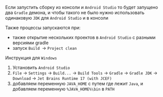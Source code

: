 Если запустить сборку из консоли и `Android Studio` то будет запущено два `Gradle` демона, и чтобы такого не было нужно использовать одинаковую `JDK` для `Android Studio` и в консоли

Также процессы запускаются при:
- также открытие нескольких проектов в `Android Studio` с разными версиями gradle
- запуск `Build `-> `Project clean`

Инструкция для `Windows`
1) Установить `Android Studio`
2) `File` -> `Settings` -> `Build...` -> `Build Tools` -> `Gradle` -> `Gradle JDK` -> `Download` -> `Jet Brains Runtime 17 (with JCEF)`
3) добавляем переменную `JAVA_HOME` с путем где лежит `Java`, и добавляем переменную `%JAVA_HOME%\bin` в `PATH`